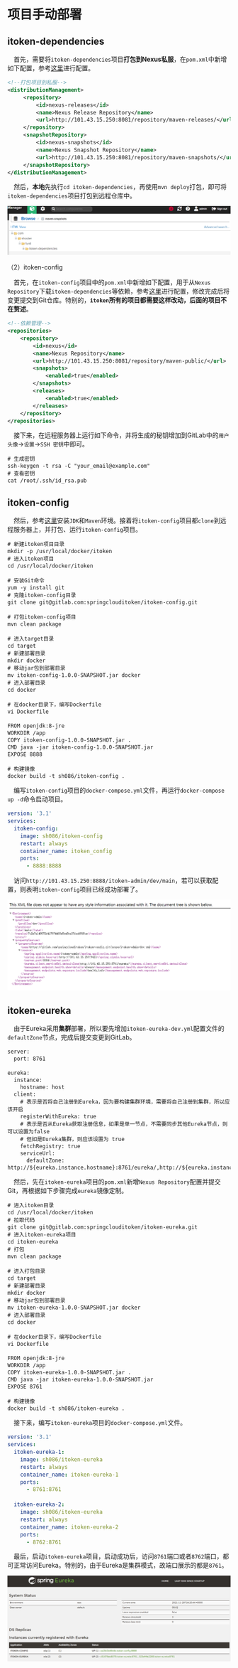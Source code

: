 # 项目手动部署

## itoken-dependencies

​	　首先，需要将`itoken-dependencies`项目**打包到Nexus私服**，在`pom.xml`中新增如下配置，参考<a href="../microservice/nexus.html#打包项目到私服" target="_blank">这里</a>进行配置。

```xml
<!--打包项目到私服-->
<distributionManagement>
     <repository>
         <id>nexus-releases</id>
         <name>Nexus Release Repository</name>
         <url>http://101.43.15.250:8081/repository/maven-releases/</url>
     </repository>
     <snapshotRepository>
         <id>nexus-snapshots</id>
         <name>Nexus Snapshot Repository</name>
         <url>http://101.43.15.250:8081/repository/maven-snapshots/</url>
     </snapshotRepository>
</distributionManagement>
```

​	　然后，**本地**先执行`cd itoken-dependencies`，再使用`mvn deploy`打包，即可将`itoken-dependencies`项目打包到远程仓库中。

![image-20211129130914741](./images/image-20211129130914741.png)



（2）itoken-config

​	　首先，在`itoken-config`项目中的`pom.xml`中新增如下配置，用于从`Nexus Repository`下载`itoken-dependencies`等依赖，参考<a href="../microservice/nexus.html#配置代理仓库" target="_blank">这里</a>进行配置，修改完成后将变更提交到Git仓库。特别的，**`itoken`所有的项目都需要这样改动，后面的项目不在赘述**。

```xml
<!--依赖管理-->
<repositories>
    <repository>
        <id>nexus</id>
        <name>Nexus Repository</name>
        <url>http://101.43.15.250:8081/repository/maven-public/</url>
        <snapshots>
            <enabled>true</enabled>
        </snapshots>
        <releases>
            <enabled>true</enabled>
        </releases>
    </repository>
</repositories>
```

​	　接下来，在远程服务器上运行如下命令，并将生成的秘钥增加到GitLab中的`用户头像`->`设置`->`SSH 密钥`中即可。

```shell
# 生成密钥
ssh-keygen -t rsa -C "your_email@example.com"
# 查看密钥
cat /root/.ssh/id_rsa.pub
```



## itoken-config

​	　然后，参考<a href="../framework/maven.html#linux安装" target="_blank">这里</a>安装`JDK`和`Maven`环境。接着将`itoken-config`项目都`clone`到远程服务器上，并打包、运行`itoken-config`项目。

```shell
# 新建itoken项目目录
mkdir -p /usr/local/docker/itoken
# 进入itoken项目
cd /usr/local/docker/itoken

# 安装Git命令
yum -y install git
# 克隆itoken-config目录
git clone git@gitlab.com:springclouditoken/itoken-config.git

# 打包itoken-config项目
mvn clean package 

# 进入target目录
cd target
# 新建部署目录
mkdir docker
# 移动jar包到部署目录
mv itoken-config-1.0.0-SNAPSHOT.jar docker
# 进入部署目录
cd docker

# 在docker目录下，编写Dockerfile
vi Dockerfile

FROM openjdk:8-jre
WORKDIR /app
COPY itoken-config-1.0.0-SNAPSHOT.jar .
CMD java -jar itoken-config-1.0.0-SNAPSHOT.jar
EXPOSE 8888

# 构建镜像
docker build -t sh086/itoken-config .
```

​	　编写`itoken-config`项目的`docker-compose.yml`文件，再运行`docker-compose up -d`命令启动项目。

```yaml
version: '3.1'
services:
  itoken-config:
    image: sh086/itoken-config
    restart: always
    container_name: itoken_config
    ports:
      - 8888:8888
```

​	　访问`http://101.43.15.250:8888/itoken-admin/dev/main`，若可以获取配置，则表明`itoken-config`项目已经成功部署了。

![image-20211129201115526](./images/image-20211129201115526.png)



## itoken-eureka

​	　由于Eureka采用**集群**部署，所以要先增加`itoken-eureka-dev.yml`配置文件的`defaultZone`节点，完成后提交变更到GitLab。

```yaml{14}
server:
  port: 8761

eureka:
  instance:
    hostname: host
  client:
    # 表示是否将自己注册到Eureka，因为要构建集群环境，需要将自己注册到集群，所以应该开启
    registerWithEureka: true
    # 表示是否从Eureka获取注册信息，如果是单一节点，不需要同步其他Eureka节点，则可以设置为false
    # 但如是Eureka集群，则应该设置为 true
    fetchRegistry: true
    serviceUrl:
      defaultZone: http://${eureka.instance.hostname}:8761/eureka/,http://${eureka.instance.hostname}:8762/eureka/
```

​	　然后，先在`itoken-eureka`项目的`pom.xml`新增`Nexus Repository`配置并提交Git，再根据如下步骤完成`eureka`镜像定制。

```shell
# 进入itoken目录
cd /usr/local/docker/itoken
# 拉取代码
git clone git@gitlab.com:springclouditoken/itoken-eureka.git
# 进入itoken-eureka项目
cd itoken-eureka
# 打包
mvn clean package

# 进入打包目录
cd target
# 新建部署目录
mkdir docker
# 移动jar包到部署目录
mv itoken-eureka-1.0.0-SNAPSHOT.jar docker
# 进入部署目录
cd docker

# 在docker目录下，编写Dockerfile
vi Dockerfile

FROM openjdk:8-jre
WORKDIR /app
COPY itoken-eureka-1.0.0-SNAPSHOT.jar .
CMD java -jar itoken-eureka-1.0.0-SNAPSHOT.jar
EXPOSE 8761

# 构建镜像
docker build -t sh086/itoken-eureka .
```

​	　接下来，编写`itoken-eureka`项目的`docker-compose.yml`文件。

```yaml
version: '3.1'
services:
  itoken-eureka-1:
    image: sh086/itoken-eureka
    restart: always
    container_name: itoken-eureka-1
    ports:
      - 8761:8761  
      
  itoken-eureka-2:
    image: sh086/itoken-eureka
    restart: always
    container_name: itoken-eureka-2
    ports:
      - 8762:8761
```

​	　最后，启动`itoken-eureka`项目，启动成功后，访问`8761`端口或者`8762`端口，都可正常访问Eureka。特别的，由于Eureka是集群模式，故端口展示的都是`8761`。

![image-20211130002107774](./images/image-20211130002107774.png)

